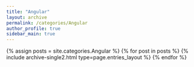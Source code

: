 ```yaml
---
title: "Angular"
layout: archive
permalink: /categories/Angular
author_profile: true
sidebar_main: true
---
```


{% assign posts = site.categories.Angular %}
{% for post in posts %} {% include archive-single2.html type=page.entries_layout %} {% endfor %}